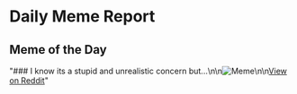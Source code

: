 # Daily Meme Report

## Meme of the Day
"### I know its a stupid and unrealistic concern but...\n\n![Meme](https://i.redd.it/uq9pxzxeebje1.png)\n\n[View on Reddit](https://redd.it/1iq2qjy)"
